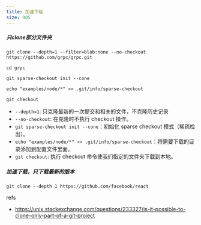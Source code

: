 ```yaml
---
title: 加速下载
size: 905
---
```

##### 只clone部分文件夹
```shell
git clone --depth=1 --filter=blob:none --no-checkout https://github.com/grpc/grpc.git

cd grpc

git sparse-checkout init --cone

echo "examples/node/*" >> .git/info/sparse-checkout

git checkout
```
-   `--depth=1`: 只克隆最新的一次提交和相关的文件，不克隆历史记录
-   `--no-checkout`: 在克隆时不执行 checkout 操作。
-   `git sparse-checkout init --cone`：初始化 sparse checkout 模式（稀疏检出）。
-   `echo "examples/node/*" >> .git/info/sparse-checkout`：将需要下载的目录添加到配置文件里面。
-   `git checkout`: 执行 checkout 命令使我们指定的文件夹下载到本地。
##### 加速下载，只下载最新的版本
```
git clone --depth 1 https://github.com/facebook/react
```

refs
- https://unix.stackexchange.com/questions/233327/is-it-possible-to-clone-only-part-of-a-git-project
